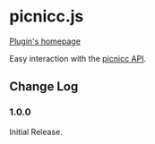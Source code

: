 # picnicc.js

[Plugin's homepage](https://picni.cc/picnicc-form-js)

Easy interaction with the [picnicc API](https://picni.cc/api/v1).

## Change Log

### 1.0.0

Initial Release.
